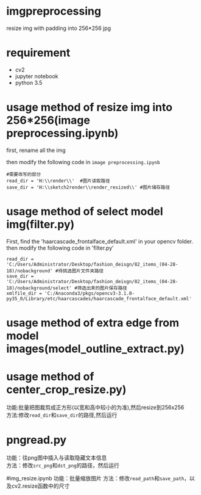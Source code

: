 # imgpreprocessing
resize img with padding into 256*256 jpg
# requirement
* cv2
* jupyter notebook
* python 3.5

# usage method of resize img into 256*256(image preprocessing.ipynb)

first, rename all the img

then modify the following code in `image preprocessing.ipynb`

```
#需要改写的部分
read_dir = 'H:\\render\\'  #图片读取路径
save_dir = 'H:\\sketch2render\\render_resized\\' #图片储存路径
```
# usage method of select model img(filter.py)

First, find the 'haarcascade_frontalface_default.xml' in your opencv folder.
then modify the following code in 'filter.py'

```
read_dir = 'C:/Users/Administrator/Desktop/fashion_deisgn/82_items_(04-28-18)/nobackground' #待挑选图片文件夹路径
save_dir = 'C:/Users/Administrator/Desktop/fashion_deisgn/82_items_(04-28-18)/nobackground/select' #筛选出来的图片保存路径
xmlfile_dir = 'C:/Anaconda3/pkgs/opencv3-3.1.0-py35_0/Library/etc/haarcascades/haarcascade_frontalface_default.xml'
```

# usage method of extra edge from model images(model_outline_extract.py)

# usage method of center_crop_resize.py)
功能:批量把图裁剪成正方形(以宽和高中较小的为准),然后resize到256x256  
方法:修改`read_dir`和`save_dir`的路径,然后运行

# pngread.py
功能：往png图中插入与读取隐藏文本信息  
方法：修改`src_png`和`dst_png`的路径，然后运行

#img_resize.ipynb
功能：批量缩放图片
方法：修改`read_path`和`save_path`，以及cv2.resize函数中的尺寸
